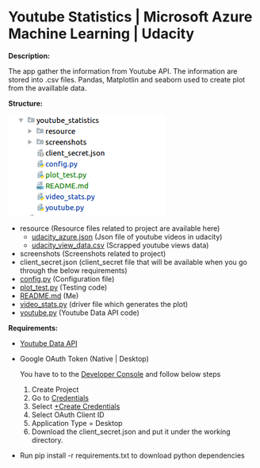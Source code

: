 # Youtube Statistics | Microsoft Azure Machine Learning | Udacity

<b>Description:</b>
    
The app gather the information from Youtube API. The information are stored into .csv files. 
Pandas, Matplotlin and seaborn used to create plot from the availlable data.

<b>Structure:</b>

![Structue](./screenshots/structure.png)

- resource (Resource files related to project are available here)
    - [udacity_azure.json](./resource/udacity_azure.json) (Json file of youtube videos in udacity)
    - [udacity_view_data.csv](./resource/udacity_view_data.csv) (Scrapped youtube views data)
- screenshots (Screenshots related to project)
- client_secret.json (client_secret file that will be available when you go through the below requirements)
- [config.py](config.py) (Configuration file)
- [plot_test.py](plot_test.py) (Testing code)
- [README.md](README.md) (Me)
- [video_stats.py](video_stats.py) (driver file which generates the plot)
- [youtube.py](youtube.py) (Youtube Data API code)


<b>Requirements:</b>

- [Youtube Data API](https://developers.google.com/youtube/v3/docs/videos/list)

- Google OAuth Token (Native | Desktop)
    
    You have to to the [Developer Console](https://console.developers.google.com/apis/) and follow below steps
    1. Create Project
    2. Go to [Credentials](https://console.developers.google.com/apis/credentials?project=)
    3. Select [+Create Credentials]()
    4. Select OAuth Client ID
    5. Application Type = Desktop
    6. Download the client_secret.json and put it under the working directory.
    
- Run pip install -r requirements.txt to download python dependencies




  

